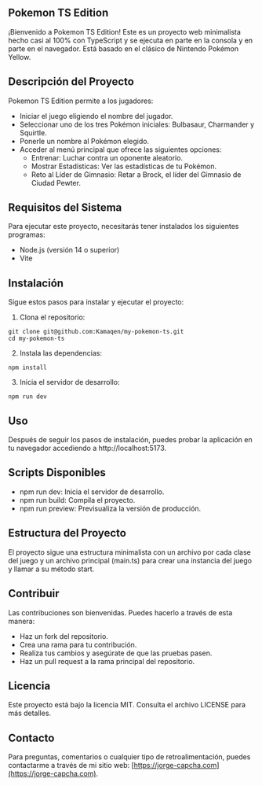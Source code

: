 ## Pokemon TS Edition

¡Bienvenido a Pokemon TS Edition! Este es un proyecto web minimalista hecho casi al 100% con TypeScript y se ejecuta en parte en la consola y en parte en el navegador. Está basado en el clásico de Nintendo Pokémon Yellow.

## Descripción del Proyecto

Pokemon TS Edition permite a los jugadores:

- Iniciar el juego eligiendo el nombre del jugador.
- Seleccionar uno de los tres Pokémon iniciales: Bulbasaur, Charmander y Squirtle.
- Ponerle un nombre al Pokémon elegido.
- Acceder al menú principal que ofrece las siguientes opciones:
  - Entrenar: Luchar contra un oponente aleatorio.
  - Mostrar Estadísticas: Ver las estadísticas de tu Pokémon.
  - Reto al Líder de Gimnasio: Retar a Brock, el líder del Gimnasio de Ciudad Pewter.

## Requisitos del Sistema

Para ejecutar este proyecto, necesitarás tener instalados los siguientes programas:

- Node.js (versión 14 o superior)
- Vite

## Instalación

Sigue estos pasos para instalar y ejecutar el proyecto:

1. Clona el repositorio:

```console
git clone git@github.com:Kamaqen/my-pokemon-ts.git
cd my-pokemon-ts
```

2. Instala las dependencias:

```console
npm install
```

3. Inicia el servidor de desarrollo:

```console
npm run dev
```

## Uso

Después de seguir los pasos de instalación, puedes probar la aplicación en tu navegador accediendo a http://localhost:5173.

## Scripts Disponibles

- npm run dev: Inicia el servidor de desarrollo.
- npm run build: Compila el proyecto.
- npm run preview: Previsualiza la versión de producción.

## Estructura del Proyecto

El proyecto sigue una estructura minimalista con un archivo por cada clase del juego y un archivo principal (main.ts) para crear una instancia del juego y llamar a su método start.

## Contribuir

Las contribuciones son bienvenidas. Puedes hacerlo a través de esta manera:

- Haz un fork del repositorio.
- Crea una rama para tu contribución.
- Realiza tus cambios y asegúrate de que las pruebas pasen.
- Haz un pull request a la rama principal del repositorio.

## Licencia

Este proyecto está bajo la licencia MIT. Consulta el archivo LICENSE para más detalles.

## Contacto

Para preguntas, comentarios o cualquier tipo de retroalimentación, puedes contactarme a través de mi sitio web: [https://jorge-capcha.com](https://jorge-capcha.com).
